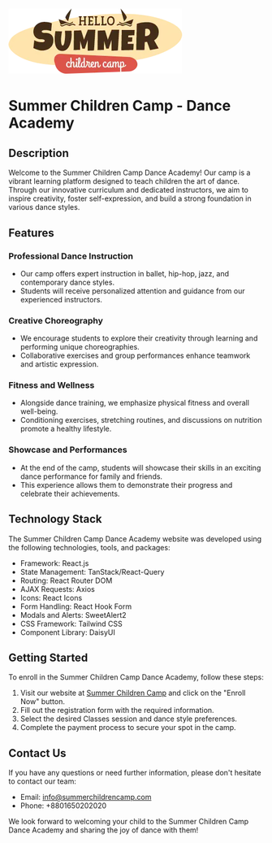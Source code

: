 # ![Logo](/src/assets/logo.webp) 
# Summer Children Camp - Dance Academy

## Description

Welcome to the Summer Children Camp Dance Academy! Our camp is a vibrant learning platform designed to teach children the art of dance. Through our innovative curriculum and dedicated instructors, we aim to inspire creativity, foster self-expression, and build a strong foundation in various dance styles.

## Features

### Professional Dance Instruction
- Our camp offers expert instruction in ballet, hip-hop, jazz, and contemporary dance styles.
- Students will receive personalized attention and guidance from our experienced instructors.

### Creative Choreography
- We encourage students to explore their creativity through learning and performing unique choreographies.
- Collaborative exercises and group performances enhance teamwork and artistic expression.

### Fitness and Wellness
- Alongside dance training, we emphasize physical fitness and overall well-being.
- Conditioning exercises, stretching routines, and discussions on nutrition promote a healthy lifestyle.

### Showcase and Performances
- At the end of the camp, students will showcase their skills in an exciting dance performance for family and friends.
- This experience allows them to demonstrate their progress and celebrate their achievements.

## Technology Stack

The Summer Children Camp Dance Academy website was developed using the following technologies, tools, and packages:

- Framework: React.js
- State Management: TanStack/React-Query
- Routing: React Router DOM
- AJAX Requests: Axios
- Icons: React Icons
- Form Handling: React Hook Form
- Modals and Alerts: SweetAlert2
- CSS Framework: Tailwind CSS
- Component Library: DaisyUI

## Getting Started

To enroll in the Summer Children Camp Dance Academy, follow these steps:

1. Visit our website at [Summer Children Camp](https://summer-children-camp.web.app/) and click on the "Enroll Now" button.
2. Fill out the registration form with the required information.
3. Select the desired Classes session and dance style preferences.
4. Complete the payment process to secure your spot in the camp.

## Contact Us

If you have any questions or need further information, please don't hesitate to contact our team:

- Email: info@summerchildrencamp.com
- Phone: +8801650202020

We look forward to welcoming your child to the Summer Children Camp Dance Academy and sharing the joy of dance with them!
